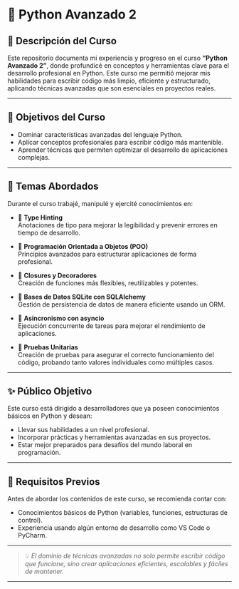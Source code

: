 # 🚀 Python Avanzado 2

## 🐍 Descripción del Curso

Este repositorio documenta mi experiencia y progreso en el curso **“Python Avanzado 2”**, donde profundicé en conceptos y herramientas clave para el desarrollo profesional en Python. Este curso me permitió mejorar mis habilidades para escribir código más limpio, eficiente y estructurado, aplicando técnicas avanzadas que son esenciales en proyectos reales.

---

## 🎯 Objetivos del Curso

- Dominar características avanzadas del lenguaje Python.
- Aplicar conceptos profesionales para escribir código más mantenible.
- Aprender técnicas que permiten optimizar el desarrollo de aplicaciones complejas.

---

## 🧠 Temas Abordados

Durante el curso trabajé, manipulé y ejercité conocimientos en:

- 📌 **Type Hinting**  
  Anotaciones de tipo para mejorar la legibilidad y prevenir errores en tiempo de desarrollo.

- 📌 **Programación Orientada a Objetos (POO)**  
  Principios avanzados para estructurar aplicaciones de forma profesional.

- 📌 **Closures y Decoradores**  
  Creación de funciones más flexibles, reutilizables y potentes.

- 📌 **Bases de Datos SQLite con SQLAlchemy**  
  Gestión de persistencia de datos de manera eficiente usando un ORM.

- 📌 **Asincronismo con asyncio**  
  Ejecución concurrente de tareas para mejorar el rendimiento de aplicaciones.

- 📌 **Pruebas Unitarias**  
  Creación de pruebas para asegurar el correcto funcionamiento del código, probando tanto valores individuales como múltiples casos.

---

## ✨ Público Objetivo

Este curso está dirigido a desarrolladores que ya poseen conocimientos básicos en Python y desean:

- Llevar sus habilidades a un nivel profesional.
- Incorporar prácticas y herramientas avanzadas en sus proyectos.
- Estar mejor preparados para desafíos del mundo laboral en programación.

---

## 🔧 Requisitos Previos

Antes de abordar los contenidos de este curso, se recomienda contar con:

- Conocimientos básicos de Python (variables, funciones, estructuras de control).
- Experiencia usando algún entorno de desarrollo como VS Code o PyCharm.

---

> 💡 *El dominio de técnicas avanzadas no solo permite escribir código que funcione, sino crear aplicaciones eficientes, escalables y fáciles de mantener.*

---
